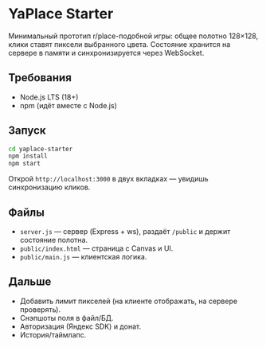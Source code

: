 # YaPlace Starter

Минимальный прототип r/place-подобной игры: общее полотно 128×128, клики ставят пиксели выбранного цвета. Состояние хранится на сервере в памяти и синхронизируется через WebSocket.

## Требования
- Node.js LTS (18+)
- npm (идёт вместе с Node.js)

## Запуск
```bash
cd yaplace-starter
npm install
npm start
```
Открой `http://localhost:3000` в двух вкладках — увидишь синхронизацию кликов.

## Файлы
- `server.js` — сервер (Express + ws), раздаёт `/public` и держит состояние полотна.
- `public/index.html` — страница с Canvas и UI.
- `public/main.js` — клиентская логика.

## Дальше
- Добавить лимит пикселей (на клиенте отображать, на сервере проверять).
- Снэпшоты поля в файл/БД.
- Авторизация (Яндекс SDK) и донат.
- История/таймлапс.
